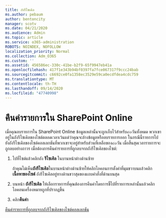 ```yaml
---
title: ถังรีไซเคิล
ms.author: pebaum
author: bentoncity
manager: scotv
ms.date: 04/21/2020
ms.audience: Admin
ms.topic: article
ms.service: o365-administration
ROBOTS: NOINDEX, NOFOLLOW
localization_priority: Normal
ms.collection: Adm_O365
ms.custom: ''
ms.assetid: 456586ec-330c-41be-b2f9-65f9947eb41a
ms.openlocfilehash: 417f1e343b94bf0397fa7fce067317f9ccc24bab
ms.sourcegitcommit: c6692ce0fa1358ec3529e59ca0ecdfdea4cdc759
ms.translationtype: MT
ms.contentlocale: th-TH
ms.lasthandoff: 09/14/2020
ms.locfileid: "47740998"
---
```

# <a name="restore-items-in-sharepoint-online"></a>คืนค่ารายการใน SharePoint Online

เมื่อคุณลบรายการใน SharePoint Online ข้อมูลเหล่านั้นจะถูกเก็บไว้สำหรับ๙๓วันทั้งหมด พวกเขาอยู่ในถังรีไซเคิลของไซต์ตลอดเวลาเว้นแต่ว่าคุณจะล้างข้อมูลหรือลบรายการออก ในกรณีนี้รายการไปยังถังรีไซเคิลของไซต์คอลเลกชันที่พวกเขาจะอยู่สำหรับส่วนที่เหลือของ๙๓วัน เมื่อสิ้นสุดเวลารายการจะถูกลบอย่างถาวร เมื่อต้องการคืนค่ารายการที่ถูกลบจากถังรีไซเคิลของไซต์:
  
1. ไปที่ไซต์แล้วคลิกถัง **รีไซเคิล** ในบานหน้าต่างด้านซ้าย 
    
    ถ้าคุณไม่เห็น**ถังรีไซเคิล**ในบานหน้าต่างด้านซ้ายให้คลิกไอคอนการตั้งค่าที่มุมขวาบนแล้วคลิก**เนื้อหาของไซต์** ถังรีไซเคิลอยู่ทางด้านขวาสุดของแถบคำสั่งที่ด้านบนสุด
    
2. บนหน้า **ถังรีไซเคิล** ให้เลือกรายการที่คุณต้องการคืนค่าโดยการชี้ไปที่รายการเหล่านั้นแล้วคลิกไอคอนเครื่องหมายถูกที่ปรากฏขึ้น 
    
3. คลิก**คืนค่า**
    
[คืนค่ารายการที่ถูกลบจากถังรีไซเคิลของไซต์คอลเลกชัน](https://go.microsoft.com/fwlink/?linkid=866439)
  

